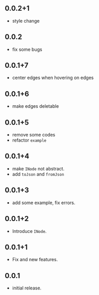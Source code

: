 ## 0.0.2+1

* style change

## 0.0.2

* fix some bugs

## 0.0.1+7

* center edges when hovering on edges

## 0.0.1+6

* make edges deletable

## 0.0.1+5

* remove some codes
* refactor `example`

## 0.0.1+4

* make `INode` not abstract.
* add `toJson` and `fromJson`

## 0.0.1+3

* add some example, fix errors.

## 0.0.1+2

* Introduce `INode`.

## 0.0.1+1

* Fix and new features.

## 0.0.1

* initial release.
